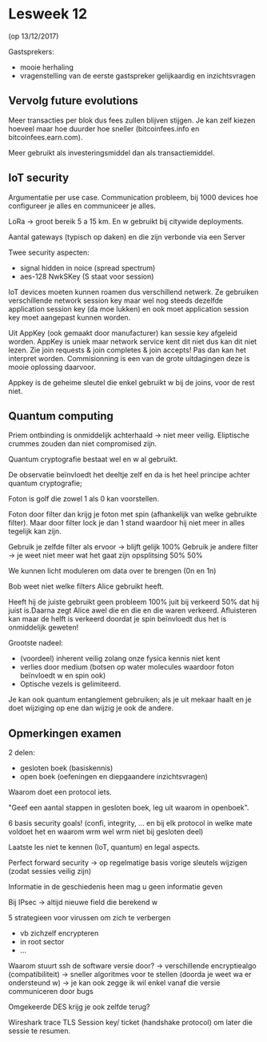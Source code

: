 # Lesweek 12

(op 13/12/2017)


Gastsprekers:
- mooie herhaling
- vragenstelling van de eerste gastspreker gelijkaardig en inzichtsvragen

## Vervolg future evolutions

Meer transacties per blok dus fees zullen blijven stijgen. Je kan zelf kiezen hoeveel maar hoe duurder hoe sneller (bitcoinfees.info en bitcoinfees.earn.com).

Meer gebruikt als investeringsmiddel dan als transactiemiddel.

## IoT security


Argumentatie per use case. 
Communication probleem, bij 1000 devices hoe configureer je alles en communiceer je alles. 

LoRa -> groot bereik 5 a 15 km. En w gebruikt bij citywide deployments.

Aantal gateways (typisch op daken) en die zijn verbonde via een Server

Twee security aspecten:
- signal hidden in noice (spread spectrum)
- aes-128 NwkSKey (S staat voor session)



IoT devices moeten kunnen roamen dus verschillend netwerk.
Ze gebruiken verschillende network session key maar wel nog steeds dezelfde application session key (da moe lukken) en ook moet application session key moet aangepast kunnen worden.

Uit AppKey (ook gemaakt door manufacturer) kan sessie key afgeleid worden. AppKey is uniek maar network service kent dit niet dus kan dit niet lezen. Zie join requests & join completes & join accepts! Pas dan kan het interpret worden. Commisionning is een van de grote uitdagingen deze is mooie oplossing daarvoor.

Appkey is de geheime sleutel die enkel gebruikt w bij de joins, voor de rest niet.


## Quantum computing

Priem ontbinding is onmiddelijk achterhaald -> niet meer veilig.
Eliptische crummes zouden dan niet compromised zijn.

Quantum cryptografie bestaat wel en w al gebruikt.

De observatie beïnvloedt het deeltje zelf en da is het heel principe achter quantum cryptografie;

Foton is golf die zowel 1 als 0 kan voorstellen. 

Foton door filter dan krijg je foton met spin (afhankelijk van welke gebruikte filter). Maar door filter lock je dan 1 stand waardoor hij niet meer in alles tegelijk kan zijn. 

Gebruik je zelfde filter als ervoor -> blijft gelijk 100%
Gebruik je andere filter -> je weet niet meer wat het gaat zijn opsplitsing 50% 50%

We kunnen licht moduleren om data over te brengen (0n en 1n)

Bob weet niet welke filters Alice gebruikt heeft.

Heeft hij de juiste gebruikt geen probleem 100% juit
bij verkeerd 50% dat hij juist is.Daarna zegt Alice awel die en die en die waren verkeerd. 
Afluisteren kan maar de helft is verkeerd doordat je spin beïnvloedt dus het is onmiddelijk geweten!


Grootste nadeel:
- (voordeel) inherent veilig zolang onze fysica kennis niet kent
- verlies door medium (botsen op water molecules waardoor foton beïnvloedt w en spin ook)
- Optische vezels is gelimiteerd. 

Je kan ook quantum entanglement gebruiken; als je uit mekaar haalt en je doet wijziging op ene dan wijzig je ook de andere. 


## Opmerkingen examen

2 delen:
- gesloten boek (basiskennis)
- open boek (oefeningen en diepgaandere inzichtsvragen)

Waarom doet een protocol iets.

"Geef een aantal stappen in gesloten boek, leg uit waarom in openboek".

6 basis security goals! (confi, integrity, ... en bij elk protocol in welke mate voldoet het en waarom wrm wel wrm niet bij gesloten deel)

Laatste les niet te kennen (IoT, quantum) en legal aspects.


Perfect forward security
-> op regelmatige basis vorige sleutels wijzigen (zodat sessies veilig zijn)

Informatie in de geschiedenis heen mag u geen informatie geven

Bij IPsec -> altijd nieuwe field die berekend w


5 strategieen voor virussen om zich te verbergen
- vb zichzelf encrypteren
- in root sector  
- ... 

Waarom stuurt ssh de software versie door?
-> verschillende encryptiealgo (compatibiliteit)
-> sneller algoritmes voor te stellen (doorda je weet wa er ondersteund w)
-> je kan ook zegge ik wil enkel vanaf die versie communiceren door bugs 


Omgekeerde DES krijg je ook zelfde terug?


Wireshark trace
TLS
Session key/ ticket (handshake protocol) om later die sessie te resumen.
